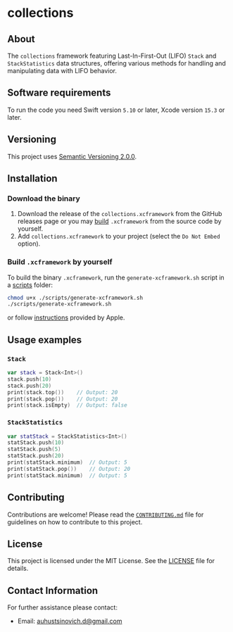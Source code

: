 # collections

## About 

The `collections` framework featuring Last-In-First-Out (LIFO) `Stack` and `StackStatistics` data structures, offering various methods for handling and manipulating data with LIFO behavior.

## Software requirements

To run the code you need Swift version `5.10` or later, Xcode version `15.3` or later.

## Versioning

This project uses [Semantic Versioning 2.0.0](https://semver.org/).

## Installation

### Download the binary

1. Download the release of the `collections.xcframework` from the GitHub releases page or you may [build](https://github.com/auhustsinovich/collections/main/README.md#build-xcframework-by-yourself) `.xcframework` from the source code by yourself.
1. Add `collections.xcframework` to your project (select the `Do Not Embed` option).

### Build `.xcframework` by yourself

To build the binary `.xcframework`, run the `generate-xcframework.sh` script in a [scripts](./scripts/) folder:
```bash
chmod u+x ./scripts/generate-xcframework.sh
./scripts/generate-xcframework.sh
```
or follow [instructions](https://developer.apple.com/documentation/xcode/creating-a-multi-platform-binary-framework-bundle#Create-archives-for-frameworks-or-libraries) provided by Apple.

## Usage examples

### `Stack`

```swift
var stack = Stack<Int>()
stack.push(10)
stack.push(20)
print(stack.top())    // Output: 20
print(stack.pop())    // Output: 20
print(stack.isEmpty)  // Output: false
```

### `StackStatistics`

```swift
var statStack = StackStatistics<Int>()
statStack.push(10)
statStack.push(5)
statStack.push(20)
print(statStack.minimum)  // Output: 5
print(statStack.pop())    // Output: 20
print(statStack.minimum)  // Output: 5
```

## Contributing

Contributions are welcome! Please read the [`CONTRIBUTING.md`](./CONTRIBUTING.md) file for guidelines on how to contribute to this project.

## License

This project is licensed under the MIT License. See the [LICENSE](LICENSE) file for details.

## Contact Information

For further assistance please contact:

- Email: auhustsinovich.d@gmail.com
